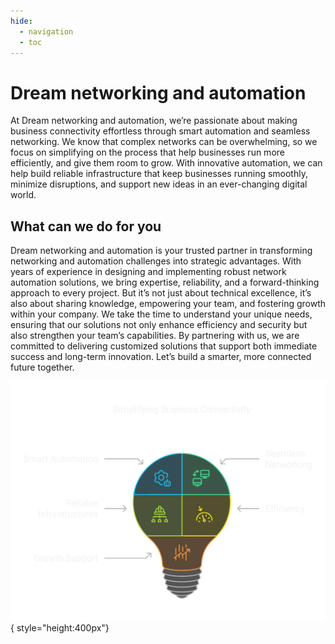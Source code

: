 ```yaml
---
hide:
  - navigation
  - toc
---
```

<style>
  /* Inline styles */
  .md-main__inner {
    max-width: 700px;
  }
</style>

# Dream networking and automation

At Dream networking and automation, we’re passionate about making business connectivity effortless through smart automation and seamless networking. We know that complex networks can be overwhelming, so we focus on simplifying on the process that help businesses run more efficiently, and give them room to grow. With innovative automation, we can help build reliable infrastructure that keep businesses running smoothly, minimize disruptions, and support new ideas in an ever-changing digital world.

## What can we do for you

Dream networking and automation is your trusted partner in transforming networking and automation challenges into strategic advantages. With years of experience in designing and implementing robust network automation solutions, we bring expertise, reliability, and a forward-thinking approach to every project. But it’s not just about technical excellence, it’s also about sharing knowledge, empowering your team, and fostering growth within your company.
We take the time to understand your unique needs, ensuring that our solutions not only enhance efficiency and security but also strengthen your team’s capabilities.
By partnering with us, we are committed to delivering customized solutions that support both immediate success and long-term innovation. Let’s build a smarter, more connected future together.

![main picture](images/main.png){ style="height:400px"}
